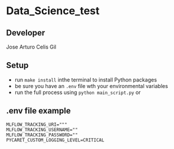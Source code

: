 # Data_Science_test

## Developer
Jose Arturo Celis Gil

## Setup
- run `make install` inthe terminal to install Python packages 
- be sure you have an `.env` file wth your environmental variables
- run the full process using `python main_script.py` or 

## .env file example
    MLFLOW_TRACKING_URI="""
    MLFLOW_TRACKING_USERNAME=""
    MLFLOW_TRACKING_PASSWORD=""
    PYCARET_CUSTOM_LOGGING_LEVEL=CRITICAL